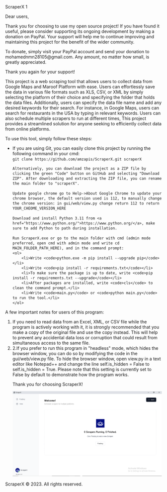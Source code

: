 <!DOCTYPE html>
<html>
<head>
	<h>ScraperX</h1>
</head>1
<body>
	<p>Dear users,</p>
	<p>Thank you for choosing to use my open source project! If you have found it useful, please consider supporting its ongoing development by making a donation on PayPal. Your support will help me to continue improving and maintaining this project for the benefit of the wider community.</p>
	<p>To donate, simply visit your PayPal account and send your donation to mohamednmn28105@gmail.com. Any amount, no matter how small, is greatly appreciated.</p>
	<p>Thank you again for your support!</p>
 <p>This project is a web scraping tool that allows users to collect data from Google Maps and Maroof Platform with ease. Users can effortlessly save the data in various file formats such as XLS, CSV, or XML by simply selecting the platform of their choice and specifying the folder that holds the data files. Additionally, users can specify the data file name and add any desired keywords for their search. For instance, in Google Maps, users can search for restaurants in the USA by typing in relevant keywords. Users can also schedule multiple scrapers to run at different times, This project provides a streamlined solution for anyone seeking to efficiently collect data from online platforms.</p>

<p>To use this tool, simply follow these steps:</p>

<ul>
	<li>If you are using Git, you can easily clone this project by running the following command in your cmd:<br>
	<code>git clone https://github.com/amzapis/ScraperX.git scraperX</code></li>

	Alternatively, you can download the project as a ZIP file by clicking the green "Code" button on GitHub and selecting "Download ZIP". After downloading and extracting the ZIP file, you can rename the main folder to "scraperX".

	Update google chrome go to Help->About Google Chrome to update your chrome browser, the default version used is 112, to manually change the chrome version: in gui/web/view.py change return 112 to return YOUR_CHEOME_VERSION_HERE

	Download and install Python 3.11 from <a href="https://www.python.org/">https://www.python.org/</a>, make sure to add Python to path during installation.

	Run ScraperX.exe or go to the main folder with cmd (admin mode preferred, open cmd with admin mode and write cd MAIN_FOLDER_PATH_HERE), and in the command prompt:
	<ol>
		<li>Write <code>python.exe -m pip install --upgrade pip</code></li>
		<li>Write <code>pip install -r requirements.txt</code></li>
		<li>To make sure the package is up to date, write <code>pip install -r requirements.txt --upgrade</code></li>
		<li>After packages are installed, write <code>cls</code> to clean the command prompt.</li>
		<li>Write <code>main.py</code> or <code>python main.py</code> to run the tool.</li>
	</ol>
</ul>

<p>A few important notes for users of this program:</p>
<ol>
	<li>If you need to read data from an Excel, XML, or CSV file while the program is actively working with it, it is strongly recommended that you make a copy of the original file and use the copy instead. This will help to prevent any accidental data loss or corruption that could result from simultaneous access to the same file.</li>
 <li>
 2.If you prefer to run this program in "headless" mode, which hides the browser window, you can do so by modifying the code in the gui/web/view.py file. To hide the browser window, open view.py in a text editor like Notepad++ and change the line self.is_hidden = False to self.is_hidden = True. Please note that this setting is currently set to False by default to demonstrate how the program works.
 </li>
 
 </ul>
<p>Thank you for choosing ScraperX!</p>
<img src="https://github.com/mrmednmn/ScraperX/blob/main/ScraperXScreenShot.PNG?raw=true" alt="ScraperX Screenshot">
</ol>
	<footer>
		<p>ScraperX &copy; 2023. All rights reserved.</p>
	</footer>
</body>
</html>
